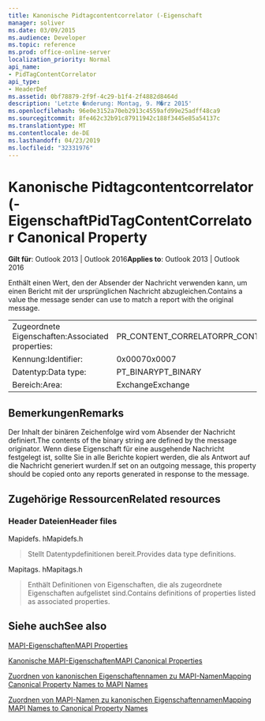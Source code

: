 ```yaml
---
title: Kanonische Pidtagcontentcorrelator (-Eigenschaft
manager: soliver
ms.date: 03/09/2015
ms.audience: Developer
ms.topic: reference
ms.prod: office-online-server
localization_priority: Normal
api_name:
- PidTagContentCorrelator
api_type:
- HeaderDef
ms.assetid: 0bf78879-2f9f-4c29-b1f4-2f4882d8464d
description: 'Letzte �nderung: Montag, 9. M�rz 2015'
ms.openlocfilehash: 96e0e3152a70eb2913c4559afd99e25adff48ca9
ms.sourcegitcommit: 8fe462c32b91c87911942c188f3445e85a54137c
ms.translationtype: MT
ms.contentlocale: de-DE
ms.lasthandoff: 04/23/2019
ms.locfileid: "32331976"
---
```

# <a name="pidtagcontentcorrelator-canonical-property"></a><span data-ttu-id="83193-103">Kanonische Pidtagcontentcorrelator (-Eigenschaft</span><span class="sxs-lookup"><span data-stu-id="83193-103">PidTagContentCorrelator Canonical Property</span></span>

  
  
<span data-ttu-id="83193-104">**Gilt für**: Outlook 2013 | Outlook 2016</span><span class="sxs-lookup"><span data-stu-id="83193-104">**Applies to**: Outlook 2013 | Outlook 2016</span></span> 
  
<span data-ttu-id="83193-105">Enthält einen Wert, den der Absender der Nachricht verwenden kann, um einen Bericht mit der ursprünglichen Nachricht abzugleichen.</span><span class="sxs-lookup"><span data-stu-id="83193-105">Contains a value the message sender can use to match a report with the original message.</span></span>
  
|||
|:-----|:-----|
|<span data-ttu-id="83193-106">Zugeordnete Eigenschaften:</span><span class="sxs-lookup"><span data-stu-id="83193-106">Associated properties:</span></span>  <br/> |<span data-ttu-id="83193-107">PR_CONTENT_CORRELATOR</span><span class="sxs-lookup"><span data-stu-id="83193-107">PR_CONTENT_CORRELATOR</span></span>  <br/> |
|<span data-ttu-id="83193-108">Kennung:</span><span class="sxs-lookup"><span data-stu-id="83193-108">Identifier:</span></span>  <br/> |<span data-ttu-id="83193-109">0x0007</span><span class="sxs-lookup"><span data-stu-id="83193-109">0x0007</span></span>  <br/> |
|<span data-ttu-id="83193-110">Datentyp:</span><span class="sxs-lookup"><span data-stu-id="83193-110">Data type:</span></span>  <br/> |<span data-ttu-id="83193-111">PT_BINARY</span><span class="sxs-lookup"><span data-stu-id="83193-111">PT_BINARY</span></span>  <br/> |
|<span data-ttu-id="83193-112">Bereich:</span><span class="sxs-lookup"><span data-stu-id="83193-112">Area:</span></span>  <br/> |<span data-ttu-id="83193-113">Exchange</span><span class="sxs-lookup"><span data-stu-id="83193-113">Exchange</span></span>  <br/> |
   
## <a name="remarks"></a><span data-ttu-id="83193-114">Bemerkungen</span><span class="sxs-lookup"><span data-stu-id="83193-114">Remarks</span></span>

<span data-ttu-id="83193-115">Der Inhalt der binären Zeichenfolge wird vom Absender der Nachricht definiert.</span><span class="sxs-lookup"><span data-stu-id="83193-115">The contents of the binary string are defined by the message originator.</span></span> <span data-ttu-id="83193-116">Wenn diese Eigenschaft für eine ausgehende Nachricht festgelegt ist, sollte Sie in alle Berichte kopiert werden, die als Antwort auf die Nachricht generiert wurden.</span><span class="sxs-lookup"><span data-stu-id="83193-116">If set on an outgoing message, this property should be copied onto any reports generated in response to the message.</span></span>
  
## <a name="related-resources"></a><span data-ttu-id="83193-117">Zugehörige Ressourcen</span><span class="sxs-lookup"><span data-stu-id="83193-117">Related resources</span></span>

### <a name="header-files"></a><span data-ttu-id="83193-118">Header Dateien</span><span class="sxs-lookup"><span data-stu-id="83193-118">Header files</span></span>

<span data-ttu-id="83193-119">Mapidefs. h</span><span class="sxs-lookup"><span data-stu-id="83193-119">Mapidefs.h</span></span>
  
> <span data-ttu-id="83193-120">Stellt Datentypdefinitionen bereit.</span><span class="sxs-lookup"><span data-stu-id="83193-120">Provides data type definitions.</span></span>
    
<span data-ttu-id="83193-121">Mapitags. h</span><span class="sxs-lookup"><span data-stu-id="83193-121">Mapitags.h</span></span>
  
> <span data-ttu-id="83193-122">Enthält Definitionen von Eigenschaften, die als zugeordnete Eigenschaften aufgelistet sind.</span><span class="sxs-lookup"><span data-stu-id="83193-122">Contains definitions of properties listed as associated properties.</span></span>
    
## <a name="see-also"></a><span data-ttu-id="83193-123">Siehe auch</span><span class="sxs-lookup"><span data-stu-id="83193-123">See also</span></span>



[<span data-ttu-id="83193-124">MAPI-Eigenschaften</span><span class="sxs-lookup"><span data-stu-id="83193-124">MAPI Properties</span></span>](mapi-properties.md)
  
[<span data-ttu-id="83193-125">Kanonische MAPI-Eigenschaften</span><span class="sxs-lookup"><span data-stu-id="83193-125">MAPI Canonical Properties</span></span>](mapi-canonical-properties.md)
  
[<span data-ttu-id="83193-126">Zuordnen von kanonischen Eigenschaftennamen zu MAPI-Namen</span><span class="sxs-lookup"><span data-stu-id="83193-126">Mapping Canonical Property Names to MAPI Names</span></span>](mapping-canonical-property-names-to-mapi-names.md)
  
[<span data-ttu-id="83193-127">Zuordnen von MAPI-Namen zu kanonischen Eigenschaftennamen</span><span class="sxs-lookup"><span data-stu-id="83193-127">Mapping MAPI Names to Canonical Property Names</span></span>](mapping-mapi-names-to-canonical-property-names.md)

